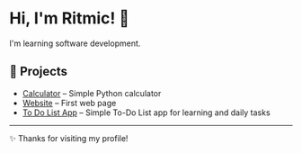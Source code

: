 # Hi, I'm Ritmic! 👋
I'm learning software development.  

## 📂 Projects
- [Calculator](https://github.com/ritmicofficial/calculator) – Simple Python calculator
- [Website](https://github.com/RitmicOfficial/website) – First web page
- [To Do List App](https://github.com/RitmicOfficial/to-do-list-app) – Simple To-Do List app for learning and daily tasks
---

✨ Thanks for visiting my profile!

